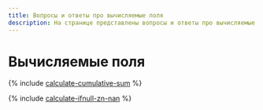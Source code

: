 ```yaml
---
title: Вопросы и ответы про вычисляемые поля
description: На странице представлены вопросы и ответы про вычисляемые поля.
---
```


# Вычисляемые поля



{% include [calculate-cumulative-sum](../../_qa/datalens/calculating-cumulative-sum.md) %}

{% include [calculate-ifnull-zn-nan](../../_qa/datalens/calculating-ifnull-zn-nan.md) %}


